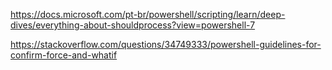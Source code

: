 https://docs.microsoft.com/pt-br/powershell/scripting/learn/deep-dives/everything-about-shouldprocess?view=powershell-7


https://stackoverflow.com/questions/34749333/powershell-guidelines-for-confirm-force-and-whatif
